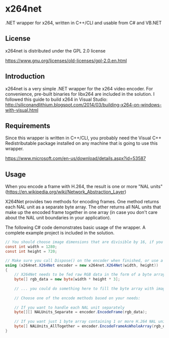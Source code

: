 # x264net
.NET wrapper for x264, written in C++/CLI and usable from C# and VB.NET

## License

x264net is distributed under the GPL 2.0 license

https://www.gnu.org/licenses/old-licenses/gpl-2.0.en.html

## Introduction

x264net is a very simple .NET wrapper for the x264 video encoder.  For convenience, pre-built binaries for libx264 are included in the solution.  I followed this guide to build x264 in Visual Studio: http://siliconandlithium.blogspot.com/2014/03/building-x264-on-windows-with-visual.html

## Requirements

Since this wrapper is written in C++/CLI, you probably need the Visual C++ Redistributable package installed on any machine that is going to use this wrapper.

https://www.microsoft.com/en-us/download/details.aspx?id=53587

## Usage

When you encode a frame with H.264, the result is one or more "NAL units" (https://en.wikipedia.org/wiki/Network_Abstraction_Layer)

X264Net provides two methods for encoding frames.  One method returns each NAL unit as a separate byte array.  The other returns all NAL units that make up the encoded frame together in one array (in case you don't care about the NAL unit boundaries in your application).

The following C# code demonstrates basic usage of the wrapper.  A complete example project is included in the solution.

```cs
// You should choose image dimensions that are divisible by 16, if you can.
const int width = 1280;
const int height = 720;

// Make sure you call Dispose() on the encoder when finished, or use a "using" block like this
using (x264net.X264Net encoder = new x264net.X264Net(width, height))
{
	// X264Net needs to be fed raw RGB data in the form of a byte array.
	byte[] rgb_data = new byte[width * height * 3];
	
	// ... you could do something here to fill the byte array with image data ...
	
	// Choose one of the encode methods based on your needs:
	
	// If you want to handle each NAL unit separately
	byte[][] NALUnits_Separate = encoder.EncodeFrame(rgb_data);
	
	// If you want just 1 byte array containing 1 or more H.264 NAL units
	byte[] NALUnits_AllTogether = encoder.EncodeFrameAsWholeArray(rgb_data);
}
```

